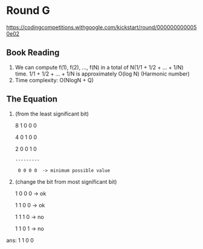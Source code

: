 # Round G
https://codingcompetitions.withgoogle.com/kickstart/round/0000000000050e02

## Book Reading
1. We can compute f(1), f(2), ..., f(N) in a total of N(1/1 + 1/2 + ... + 1/N) time. 
   1/1 + 1/2 + ... + 1/N is approximately O(log N) (Harmonic number)
2. Time complexity: O(NlogN + Q)

## The Equation
1. (from the least significant bit)

    8	1 0 0 0
    
    4   0 1 0 0
    
    2   0 0 1 0
        
       ---------
       
        0 0 0 0  -> minimum possible value

2. (change the bit from most significant bit)
        
	1 0 0 0 -> ok
        
	1 1 0 0 -> ok
        
	1 1 1 0 -> no 
        
	1 1 0 1 -> no

ans:    1 1 0 0
